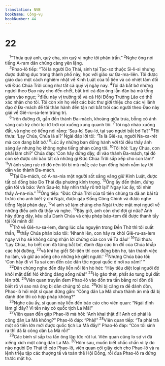 ```yaml
---
translation: NVB
bookName: Công-vụ 
bookNumber: 44
---
```


<div class="title"><h1>22</h1></div>
<span class="verse cong_22_1"> <sup>1</sup>“Thưa quý anh, quý cha, xin quý vị nghe tôi phân trần.” </span>
<span class="verse cong_22_2"><sup>2</sup>Nghe ông nói tiếng A-ram dân chúng càng yên lặng. <br/></span>
<span class="verse cong_22_3"> <sup>3</sup>Phao-lô tiếp: “Tôi là người Do Thái, sinh tại Tạc-sơ thuộc Si-li-si nhưng được dưỡng dục trong thành phố này, học với giáo sư Ga-ma-liên. Tôi được giáo dục một cách nghiêm nhặt về Kinh Luật của tổ tiên và có nhiệt tâm đối với Đức Chúa Trời cũng như tất cả quý vị ngày nay. </span>
<span class="verse cong_22_4"><sup>4</sup>Tôi đã bắt bớ những người theo Đạo này cho đến chết, bắt trói cả đàn ông lẫn đàn bà mà tống giam vào ngục; </span>
<span class="verse cong_22_5"><sup>5</sup>điều này vị trưởng tế và cả Hội Đồng Trưởng Lão có thể xác nhận cho tôi. Tôi còn xin họ viết các bức thư giới thiệu cho các vị lãnh đạo ở Đa-mách để tôi thân hành đến tận nơi bắt trói các người theo Đạo này giải về Giê-ru-sa-lem trừng trị. <br/></span>
<span class="verse cong_22_6"> <sup>6</sup>Trên đường đi, gần đến thành Đa-mách, khoảng giữa trưa, bỗng có ánh sáng cực kỳ chói lọi từ trời rọi xuống xung quanh tôi. </span>
<span class="verse cong_22_7"><sup>7</sup>Tôi ngã nhào xuống đất, và nghe có tiếng nói rằng: ‘Sau-lơ, Sau-lơ, tại sao ngươi bắt bớ Ta?’ </span>
<span class="verse cong_22_8"><sup>8</sup>Tôi thưa: ‘Lạy Chúa, Chúa là ai?’ Ngài đáp lời tôi: ‘Ta là Giê-su, người Na-xa-rét mà con đang bắt bớ.’ </span>
<span class="verse cong_22_9"><sup>9</sup>Lúc ấy những bạn đồng hành với tôi đều thấy ánh sáng ấy nhưng họ không nghe tiếng phán cùng tôi. </span>
<span class="verse cong_22_10"><sup>10</sup>Tôi hỏi: ‘Lạy Chúa, con phải làm chi?’ Chúa đáp: ‘Con hãy đứng dậy, đi vào thành Đa-mách, tại đó con sẽ được chỉ bảo tất cả những gì Đức Chúa Trời sắp xếp cho con làm!’ </span>
<span class="verse cong_22_11"><sup>11</sup>Vì ánh sáng rực rỡ đó nên tôi bị mù mắt; các bạn đồng hành nắm tay tôi dẫn vào thành Đa-mách. <br/></span>
<span class="verse cong_22_12"> <sup>12</sup>Tại Đa-mách, có A-na-nia một người sốt sắng vâng giữ Kinh Luật, được tất cả đồng bào Do Thái địa phương kính trọng. </span>
<span class="verse cong_22_13"><sup>13</sup>Ông ấy đến thăm, đứng gần tôi và bảo: ‘Anh Sau-lơ, hãy nhìn thấy rõ trở lại!’ Ngay lúc ấy, tôi nhìn thấy A-na-nia.” </span>
<span class="verse cong_22_14"><sup>14</sup>Ông tiếp: “Đức Chúa Trời của tổ tiên chúng ta đã an bài từ trước cho anh biết ý chỉ Ngài, được gặp Đấng Công Chính và được nghe tiếng Ngài phán dạy, </span>
<span class="verse cong_22_15"><sup>15</sup>vì anh sẽ làm chứng cho Ngài trước mặt mọi người về những điều anh đã thấy và nghe. </span>
<span class="verse cong_22_16"><sup>16</sup>Bây giờ, anh còn chờ đợi gì nữa? Anh hãy đứng dậy, kêu cầu Danh Chúa và chịu phép báp-tem để được thanh tẩy tội lỗi mình đi! <br/></span>
<span class="verse cong_22_17"> <sup>17</sup>Trở về Giê-ru-sa-lem, đang lúc cầu nguyện trong Đền Thờ thì tôi xuất thần, </span>
<span class="verse cong_22_18"><sup>18</sup>thấy Chúa phán bảo tôi: ‘Nhanh lên, con hãy ra khỏi Giê-ru-sa-lem ngay vì họ sẽ không công nhận lời chứng của con về Ta đâu!’ </span>
<span class="verse cong_22_19"><sup>19</sup>Tôi thưa: ‘Lạy Chúa, họ biết con đã từng bắt bớ, đánh đập các tín đồ của Chúa khắp các hội đường, </span>
<span class="verse cong_22_20"><sup>20</sup>và khi họ giết Sê-tiên thì con đứng bên họ, tán thành việc họ làm, và giữ áo xống cho những kẻ giết người.’ </span>
<span class="verse cong_22_21"><sup>21</sup>Nhưng Chúa bảo tôi: ‘Con hãy đi vì Ta sai con đến các dân tộc ngoại quốc ở nơi xa xăm!’ ” <br/></span>
<span class="verse cong_22_22"> <sup>22</sup>Dân chúng nghe đến đây liền nổi lên hò hét: “Hãy tiêu diệt loại người đó khỏi mặt đất! Nó không đáng sống nữa!” </span>
<span class="verse cong_22_23"><sup>23</sup>Họ gào thét, phất áo tung bụi đất lên trời. </span>
<span class="verse cong_22_24"><sup>24</sup>Viên quan truyền đem Phao-lô vào đồn tra tấn bằng roi đòn để biết rõ vì sao mà ông bị dân chúng tố cáo. </span>
<span class="verse cong_22_25"><sup>25</sup>Khi bị căng ra để đánh đòn, Phao-lô hỏi một sĩ quan đứng gần: “Công dân La Mã chưa thành án mà đã bị đánh đòn thì có hợp pháp không?” <br/></span>
<span class="verse cong_22_26"> <sup>26</sup>Nghe câu ấy, sĩ quan này liền đến báo cáo cho viên quan: “Ngài định làm gì đây? Vì tên này có quốc tịch La Mã!” <br/></span>
<span class="verse cong_22_27"> <sup>27</sup>Viên quan đến gặp Phao-lô mà hỏi: “Anh khai thật đi! Anh có phải là công dân La Mã không?” Phao-lô đáp: “Phải!” </span>
<span class="verse cong_22_28"><sup>28</sup>Viên quan tiếp: “Ta phải trả một số tiền lớn mới được quốc tịch La Mã đấy!” Phao-lô đáp: “Còn tôi sinh ra thì đã là công dân La Mã rồi!” <br/></span>
<span class="verse cong_22_29"> <sup>29</sup>Các binh sĩ sắp tra tấn ông lập tức rút lui. Viên quan cũng lo sợ vì đã xiềng xích một công dân La Mã. </span>
<span class="verse cong_22_30"><sup>30</sup>Hôm sau, muốn biết chắc chắn vì lý do nào người Do Thái tố cáo Phao-lô, viên quan cởi giây xích cho Phao-lô và ra lệnh triệu tập các thượng tế và toàn thể Hội Đồng, rồi đưa Phao-lô ra đứng trước mặt họ. <br/></span>
